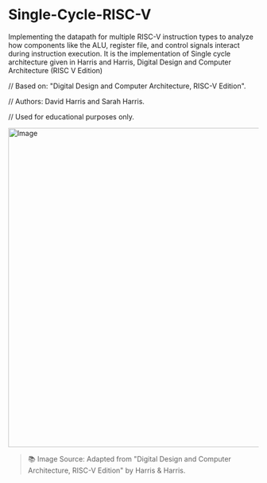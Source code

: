 # Single-Cycle-RISC-V
Implementing the datapath for multiple RISC-V instruction types to analyze how components like the ALU, register file, and control signals interact during instruction execution. It is the implementation of Single cycle architecture given in Harris and Harris, Digital Design and Computer Architecture (RISC V Edition)

// Based on: "Digital Design and Computer Architecture, RISC-V Edition".<br>

// Authors: David Harris and Sarah Harris.

// Used for educational purposes only.



<img width="1256" height="642" alt="Image" src="https://github.com/user-attachments/assets/138987cd-6969-4963-a9e3-0d529e920d36" />

> 📚 Image Source: Adapted from "Digital Design and Computer Architecture, RISC-V Edition" by Harris & Harris.


